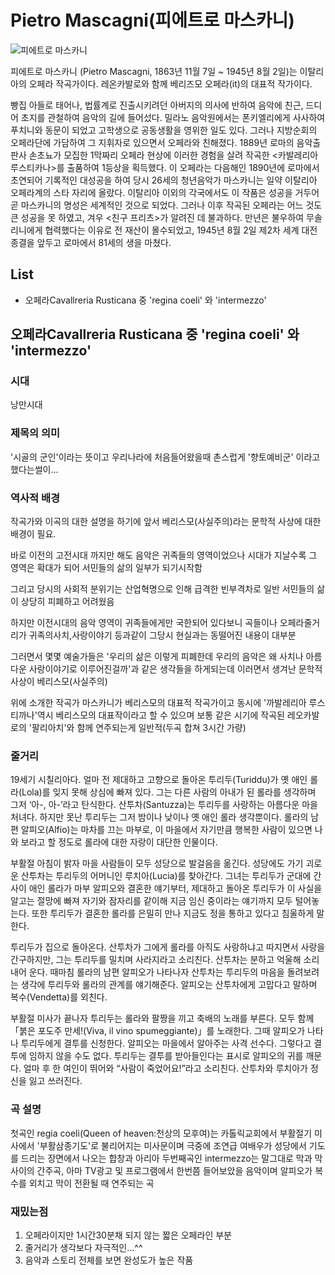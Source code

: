 # Pietro Mascagni(피에트로 마스카니)

![피에트로 마스카니](https://upload.wikimedia.org/wikipedia/commons/thumb/7/7c/Pietro_Mascagni_2.jpg/400px-Pietro_Mascagni_2.jpg)

피에트로 마스카니 (Pietro Mascagni, 1863년 11월 7일 ~ 1945년 8월 2일)는 이탈리아의 오페라 작곡가이다. 레온카발로와 함께 베리즈모 오페라(it)의 대표적 작가이다.

빵집 아들로 태어나, 법률계로 진출시키려던 아버지의 의사에 반하여 음악에 친근, 드디어 초지를 관철하여 음악의 길에 들어섰다. 밀라노 음악원에서는 폰키엘리에게 사사하여 푸치니와 동문이 되었고 고학생으로 공동생활을 영위한 일도 있다. 그러나 지방순회의 오페라단에 가담하여 그 지휘자로 있으면서 오페라와 친해졌다. 1889년 로마의 음악출판사 손초뇨가 모집한 1막짜리 오페라 현상에 이러한 경험을 살려 작곡한 <카발레리아 루스티카나>를 출품하여 1등상을 획득했다. 이 오페라는 다음해인 1890년에 로마에서 초연되어 기록적인 대성공을 하여 당시 26세의 청년음악가 마스카니는 일약 이탈리아 오페라계의 스타 자리에 올랐다. 이탈리아 이외의 각국에서도 이 작품은 성공을 거두어 곧 마스카니의 명성은 세계적인 것으로 되었다. 그러나 이후 작곡된 오페라는 어느 것도 큰 성공을 못 하였고, 겨우 <친구 프리츠>가 알려진 데 불과하다. 만년은 불우하여 무솔리니에게 협력했다는 이유로 전 재산이 몰수되었고, 1945년 8월 2일 제2차 세계 대전 종결을 앞두고 로마에서 81세의 생을 마쳤다.

## List

- 오페라Cavallreria Rusticana 중 'regina coeli' 와 'intermezzo'

## 오페라Cavallreria Rusticana 중 'regina coeli' 와 'intermezzo'

### 시대

낭만시대

### 제목의 의미

'시골의 군인'이라는 뜻이고 우리나라에 처음들어왔을때 촌스럽게 '향토예비군' 이라고 했다는썰이...

### 역사적 배경

작곡가와 이곡의 대한 설명을 하기에 앞서 베리스모(사실주의)라는 문학적 사상에 대한 배경이 필요.

바로 이전의 고전시대 까지만 해도 음악은 귀족들의 영역이었으나 시대가 지날수록 그 영역은 확대가 되어 서민들의 삶의 일부가 되기시작함

그리고 당시의 사회적 분위기는 산업혁명으로 인해 급격한 빈부격차로 일반 서민들의 삶이 상당히 피폐하고 어려웠음

하지만 이전시대의 음악 영역이 귀족들에게만 국한되어 있다보니 곡들이나 오페라줄거리가 귀족의사치,사랑이야기 등과같이 그당시 현실과는 동떨어진 내용이 대부분

그러면서 몇몇 예술가들은 '우리의 삶은 이렇게 피폐한데 우리의 음악은 왜 사치나 아름다운 사랑이야기로 이루어진걸까'과 같은 생각들을 하게되는데 이러면서 생겨난 문학적사상이 베리스모(사실주의)

위에 소개한 작곡가 마스카니가 베리스모의 대표적 작곡가이고 동시에 '까발레리아 루스티까나'역시 베리스모의 대표작이라고 할 수 있으며 보통 같은 시기에 작곡된 레오카발로의 '팔리아치'와 함께 연주되는게 일반적(두곡 합쳐 3시간 가량)

### 줄거리

19세기 시칠리아다. 얼마 전 제대하고 고향으로 돌아온 투리두(Turiddu)가 옛 애인 롤라(Lola)를 잊지 못해 상심에 빠져 있다. 그는 다른 사람의 아내가 된 롤라를 생각하며 그저 ‘아-, 아-’라고 탄식한다. 산투차(Santuzza)는 투리두를 사랑하는 아름다운 마을 처녀다. 하지만 못난 투리두는 그저 밤이나 낮이나 옛 애인 롤라 생각뿐이다. 롤라의 남편 알피오(Alfio)는 마차를 끄는 마부로, 이 마을에서 자기만큼 행복한 사람이 있으면 나와 보라고 할 정도로 롤라에 대한 자랑이 대단한 인물이다.

부활절 아침이 밝자 마을 사람들이 모두 성당으로 발걸음을 옮긴다. 성당에도 가기 괴로운 산투차는 투리두의 어머니인 루치아(Lucia)를 찾아간다. 그녀는 투리두가 군대에 간 사이 애인 롤라가 마부 알피오와 결혼한 얘기부터, 제대하고 돌아온 투리두가 이 사실을 알고는 절망에 빠져 자기와 잠자리를 같이해 지금 임신 중이라는 얘기까지 모두 털어놓는다. 또한 투리두가 결혼한 롤라를 은밀히 만나 지금도 정을 통하고 있다고 침울하게 말한다.

투리두가 집으로 돌아온다. 산투차가 그에게 롤라를 아직도 사랑하냐고 따지면서 사랑을 간구하지만, 그는 투리두를 밀치며 사라지라고 소리친다. 산투차는 분하고 억울해 소리 내어 운다. 때마침 롤라의 남편 알피오가 나타나자 산투차는 투리두의 마음을 돌려보려는 생각에 투리두와 롤라의 관계를 얘기해준다. 알피오는 산투차에게 고맙다고 말하며 복수(Vendetta)를 외친다.

부활절 미사가 끝나자 투리두는 롤라와 팔짱을 끼고 축배의 노래를 부른다. 모두 함께 「붉은 포도주 만세!(Viva, il vino spumeggiante)」를 노래한다. 그때 알피오가 나타나 투리두에게 결투를 신청한다. 알피오는 마을에서 알아주는 사격 선수다. 그렇다고 결투에 임하지 않을 수도 없다. 투리두는 결투를 받아들인다는 표시로 알피오의 귀를 깨문다. 얼마 후 한 여인이 뛰어와 “사람이 죽었어요!”라고 소리친다. 산투차와 루치아가 정신을 잃고 쓰러진다.

### 곡 설명

첫곡인 regia coeli(Queen of heaven:천상의 모후여)는 카톨릭교회에서 부활절기 미사에서 '부활삼종기도'로 불리어지는 미사문이며 극중에 조연급 여배우가 성당에서 기도를 드리는 장면에서 나오는 합창과 아리아
두번째곡인 intermezzo는 말그대로 막과 막사이의 간주곡, 아마 TV광고 및 프로그램에서 한번쯤 들어보았을 음악이며 알피오가 복수를 외치고 막이 전환될 때 연주되는 곡

### 재밌는점

1. 오페라이지만 1시간30분채 되지 않는 짧은 오페라인 부분
2. 줄거리가 생각보다 자극적인...^^
3. 음악과 스토리 전체를 보면 완성도가 높은 작품
